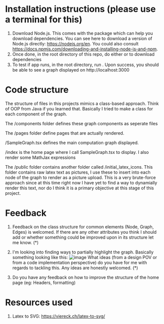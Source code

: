 # Installation instructions (please use a terminal for this) 
1. Download Node.js. This comes with the package <npm> which can help you download dependencies. You can see here to download a version of Node.js directly: https://nodejs.org/en. You could also consult https://docs.npmjs.com/downloading-and-installing-node-js-and-npm. 
3. Once done, in the root directory of this repo, do either <npm install> or <yarn install> to download dependencies
4. To test if app runs, in the root directory, run <npm run dev>. Upon success, you should be able to see a graph displayed on http://localhost:3000 

# Code structure 

The structure of files in this projects mimics a class-based approach. Think of OOP from Java if you learned that. Basically I tried to make a class for each component of the graph.

The /components folder defines these graph components as seperate files 

The /pages folder define pages that are actually rendered. 

/SampleGraph.tsx defines the main computation graph displayed. 

/index is the home page where I call SampleGraph.tsx to display. I also render some MathJax expressions
        
The /public folder contains another folder called /initial_latex_icons. This folder contains raw latex text as pictures, I use these to insert into each node of the graph to render as a picture upload. This is a very brute-force approach since at this time right now I have yet to find a way to dynamially render this text, nor do I think it is a primary objective at this stage of this project. 

# Feedback 
1. Feedback on the class structure for common elements (Node, Graph, Edges) is welcomed. If there are any other attributes you think I should add or whether something could be improved upon in its structure let me know. (*)

2. I'm looking into finding ways to partially highlight the graph. Basically something looking like this:
![image](https://github.com/user-attachments/assets/d8f077e7-5573-4850-9782-c74a12691cd7)
What ideas (from a design POV or from a code implementation perspective) do you have for me with regards to tackling this. Any ideas are honestly welcomed. (*)

3. Do you have any feedback on how to improve the structure of the home page (eg: Headers, formatting) 

# Resources used 

1. Latex to SVG: https://viereck.ch/latex-to-svg/
